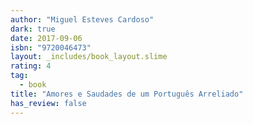 ```yaml
---
author: "Miguel Esteves Cardoso"
dark: true
date: 2017-09-06
isbn: "9720046473"
layout: _includes/book_layout.slime
rating: 4
tag:
  - book
title: "Amores e Saudades de um Português Arreliado"
has_review: false
---
```



